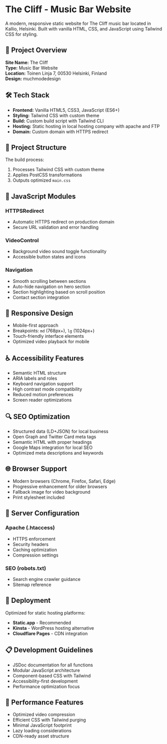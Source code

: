 # The Cliff - Music Bar Website

A modern, responsive static website for The Cliff music bar located in Kallio, Helsinki. Built with vanilla HTML, CSS, and JavaScript using Tailwind CSS for styling.

## 🎯 Project Overview

**Site Name:** The Cliff  
**Type:** Music Bar Website  
**Location:** Toinen Linja 7, 00530 Helsinki, Finland  
**Design:** muchmodedesign  

## 🛠 Tech Stack

- **Frontend:** Vanilla HTML5, CSS3, JavaScript (ES6+)
- **Styling:** Tailwind CSS with custom theme
- **Build:** Custom build script with Tailwind CLI
- **Hosting:** Static hosting in local hosting company with apache and FTP
- **Domain:** Custom domain with HTTPS redirect

## 📁 Project Structure

The build process:
1. Processes Tailwind CSS with custom theme
2. Applies PostCSS transformations
3. Outputs optimized `main.css`

## 🔧 JavaScript Modules

### HTTPSRedirect
- Automatic HTTPS redirect on production domain
- Secure URL validation and error handling

### VideoControl
- Background video sound toggle functionality
- Accessible button states and icons

### Navigation
- Smooth scrolling between sections
- Auto-hide navigation on hero section
- Section highlighting based on scroll position
- Contact section integration

## 📱 Responsive Design

- Mobile-first approach
- Breakpoints: `md` (768px+), `lg` (1024px+)
- Touch-friendly interface elements
- Optimized video playback for mobile

## ♿ Accessibility Features

- Semantic HTML structure
- ARIA labels and roles
- Keyboard navigation support
- High contrast mode compatibility
- Reduced motion preferences
- Screen reader optimizations

## 🔍 SEO Optimization

- Structured data (LD+JSON) for local business
- Open Graph and Twitter Card meta tags
- Semantic HTML with proper headings
- Google Maps integration for local SEO
- Optimized meta descriptions and keywords

## 🌐 Browser Support

- Modern browsers (Chrome, Firefox, Safari, Edge)
- Progressive enhancement for older browsers
- Fallback image for video background
- Print stylesheet included

## 📄 Server Configuration

### Apache (.htaccess)
- HTTPS enforcement
- Security headers
- Caching optimization
- Compression settings

### SEO (robots.txt)
- Search engine crawler guidance
- Sitemap reference

## 🚀 Deployment

Optimized for static hosting platforms:
- **Static.app** - Recommended
- **Kinsta** - WordPress hosting alternative
- **Cloudflare Pages** - CDN integration

## 📋 Development Guidelines

- JSDoc documentation for all functions
- Modular JavaScript architecture
- Component-based CSS with Tailwind
- Accessibility-first development
- Performance optimization focus

## 🎯 Performance Features

- Optimized video compression
- Efficient CSS with Tailwind purging
- Minimal JavaScript footprint
- Lazy loading considerations
- CDN-ready asset structure
